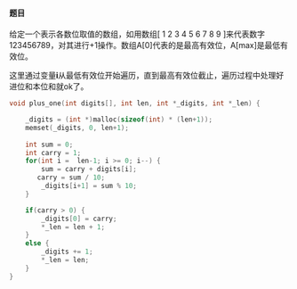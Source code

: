 #### 题目

给定一个表示各数位取值的数组，如用数组[ 1 2 3 4 5 6 7 8 9 ]来代表数字123456789，对其进行+1操作。数组A[0]代表的是最高有效位，A[max]是最低有效位。

这里通过变量**i**从最低有效位开始遍历，直到最高有效位截止，遍历过程中处理好进位和本位和就ok了。

```c
void plus_one(int digits[], int len, int *_digits, int *_len) {

    _digits = (int *)malloc(sizeof(int) * (len+1));
    memset(_digits, 0, len+1);
    
    int sum = 0;
    int carry = 1;
    for(int i =  len-1; i >= 0; i--) {
        sum = carry + digits[i];
       carry = sum / 10;
        _digits[i+1] = sum % 10;
    }

    if(carry > 0) {
        _digits[0] = carry;
        *_len = len + 1;
    }
    else {
        _digits += 1;
        *_len = len;
    }
}
```


